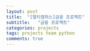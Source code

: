 ```yaml
---
layout: post
title:  "[멀티캠퍼스]금융 프로젝트"
subtitle:   "금융 프로젝트"
categories: projects
tags: projects team python
comments: true
---
```


